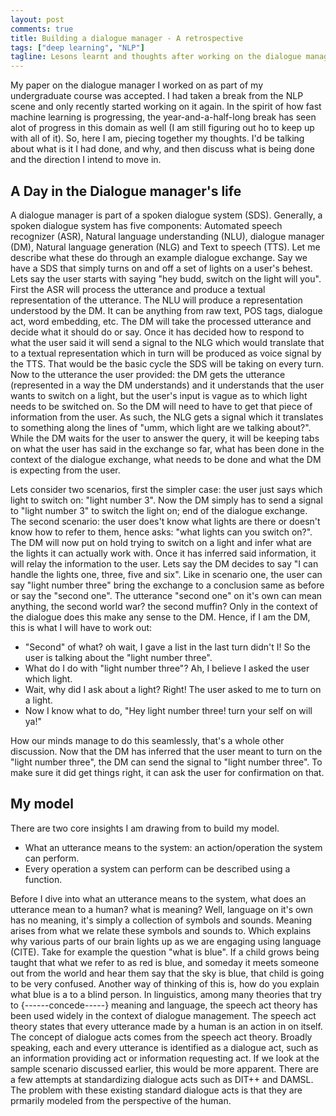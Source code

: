 ```yaml
---
layout: post
comments: true
title: Building a dialogue manager - A retrospective
tags: ["deep learning", "NLP"]
tagline: Lesons learnt and thoughts after working on the dialogue management model
---
```


My paper on the dialogue manager I worked on as part of my undergraduate course was accepted. I had taken a break from the NLP scene and only recently started working on it again. In the spirit of how fast machine learning is progressing, the year-and-a-half-long break has seen alot of progress in this domain as well (I am still figuring out ho to keep up with all of it). So, here I am, piecing together my thoughts. I'd be talking about what is it I had done, and why, and then discuss what is being done and the direction I intend to move in. 

## A Day in the Dialogue manager's life

A dialogue manager is part of a spoken dialogue system (SDS). Generally, a spoken dialogue system has five components: Automated speech recognizer (ASR), Natural language understanding (NLU), dialogue manager (DM), Natural language generation (NLG) and Text to speech (TTS). Let me describe what these do through an example dialogue exchange. Say we have a SDS that simply turns on and off a set of lights on a user's behest. Lets say the user starts with saying "hey budd, switch on the light will you". First the ASR will process the utterance and produce a textual representation of the utterance. The NLU will produce a representation understood by the DM. It can be anything from raw text, POS tags, dialogue act, word embedding, etc. The DM will take the processed utterance and decide what it should do or say. Once it has decided how to respond to what the user said it will send a signal to the NLG which would translate that to a textual representation which in turn will be produced as voice signal by the TTS. That would be the basic cycle the SDS will be taking on every turn. Now to the utterance the user provided: the DM gets the utterance (represented in a way the DM understands) and it understands that the user wants to switch on a light, but the user's input is vague as to which light needs to be switched on. So the DM will need to have to get that piece of information from the user. As such, the NLG gets a signal which it translates to something along the lines of "umm, which light are we talking about?". While the DM waits for the user to answer the query, it will be keeping tabs on what the user has said in the exchange so far, what has been done in the context of the dialogue exchange, what needs to be done and what the DM is expecting from the user. 

Lets consider two scenarios, first the simpler case: the user just says which light to switch on: "light number 3". Now the DM simply has to send a signal to "light number 3" to switch the light on; end of the dialogue exchange. The second scenario: the user does't know what lights are there or doesn't know how to refer to them, hence  asks: "what lights can you switch on?". The DM will now put on hold trying to switch on a light and infer what are the lights it can actually work with. Once it has inferred said information, it will relay the information to the user. Lets say the DM decides to say "I can handle the lights one, three, five and six". Like in scenario one, the user can say "light number three" bring the exchange to a conclusion same as before or say the "second one". The utterance "second one" on it's own can mean anything, the second world war? the second muffin? Only in the context of the dialogue does this make any sense to the DM. Hence, if I am the DM, this is what I will have to work out:

- "Second" of what? oh wait, I gave a list in the last turn didn't I! So the user is talking about the "light number three".
- What do I do with "light number three"? Ah, I believe I asked the user which light.
- Wait, why did I ask about a light? Right! The user asked to me to turn on a light.
- Now I know what to do, "Hey light number three! turn your self on will ya!"

How our minds manage to do this seamlessly, that's a whole other discussion. Now that the DM has inferred that the user meant to turn on the "light number three", the DM can send the signal to "light number three". To make sure it did get things right, it can ask the user for confirmation on that.

## My model

There are two core insights I am drawing from to build my model. 

- What an utterance means to the system: an action/operation the system can perform.
- Every operation a system can perform can be described using a function.

Before I dive into what an utterance means to the system, what does an utterance mean to a human? what is meaning? Well, language on it's own has no meaning, it's simply a collection of symbols and sounds. Meaning arises from what we relate these symbols and sounds to. Which explains why various parts of our brain lights up as we are engaging using language (CITE). Take for example the question "what is blue". If a child grows being taught that what we refer to as red is blue, and someday it meets someone out from the world and hear them say that the sky is blue, that child is going to be very confused. Another way of thinking of this is, how do you explain what blue is a to a blind person. In linguistics, among many theories that try to {------concede-----} meaning and language, the speech act theory has been used widely in the context of dialogue management. The speech act theory states that every utterance made by a human is an action in on itself. The concept of dialogue acts comes from the speech act theory. Broadly speaking, each and every utterance is identified as a dialogue act, such as an information providing act or information requesting act. If we look at the sample scenario discussed earlier, this would be more apparent. There are a few attempts at standardizing dialogue acts such as DIT++ and DAMSL. The problem with these existing standard dialogue acts is that they are prmarily modeled from the perspective of the human.
